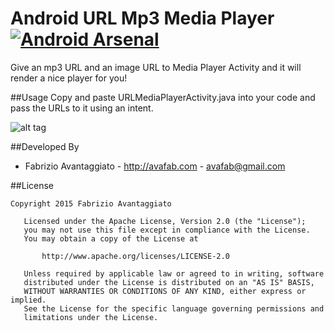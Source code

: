 # Android URL Mp3 Media Player [![Android Arsenal](https://img.shields.io/badge/Android%20Arsenal-URLMediaPlayer-brightgreen.svg?style=flat)](http://android-arsenal.com/details/3/1765)
Give an mp3 URL and an image URL to Media Player Activity and it will render a nice player for you!

##Usage
Copy and paste URLMediaPlayerActivity.java into your code and pass the URLs to it using an intent.

![alt tag](https://raw.githubusercontent.com/avafab/URLMediaPlayer/master/screenshots/device-2015-02-28-223128.png)

##Developed By

* Fabrizio Avantaggiato - http://avafab.com - <avafab@gmail.com>

##License
```
Copyright 2015 Fabrizio Avantaggiato

   Licensed under the Apache License, Version 2.0 (the "License");
   you may not use this file except in compliance with the License.
   You may obtain a copy of the License at

       http://www.apache.org/licenses/LICENSE-2.0

   Unless required by applicable law or agreed to in writing, software
   distributed under the License is distributed on an "AS IS" BASIS,
   WITHOUT WARRANTIES OR CONDITIONS OF ANY KIND, either express or implied.
   See the License for the specific language governing permissions and
   limitations under the License.
   ```
